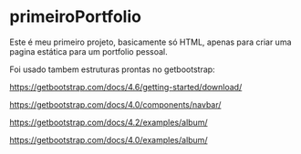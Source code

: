 # primeiroPortfolio

Este é meu primeiro projeto, basicamente só HTML, apenas para criar uma pagina estática para um portfolio pessoal.

Foi usado tambem estruturas prontas no getbootstrap:

https://getbootstrap.com/docs/4.6/getting-started/download/

https://getbootstrap.com/docs/4.0/components/navbar/

https://getbootstrap.com/docs/4.2/examples/album/

https://getbootstrap.com/docs/4.0/examples/album/
